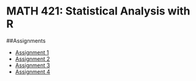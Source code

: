 # MATH 421: Statistical Analysis with R

##Assignments

- [Assignment 1](Assignment1MATH421.html)
- [Assignment 2](Assignment2.html)
- [Assignment 3](assignment3.html)
- [Assignment 4](assignment4.html)





